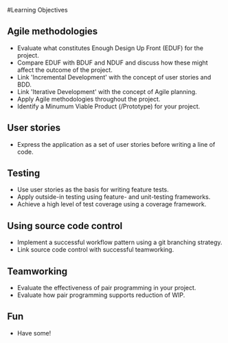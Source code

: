 #Learning Objectives

## Agile methodologies
  * Evaluate what constitutes Enough Design Up Front (EDUF) for the project.
  * Compare EDUF with BDUF and NDUF and discuss how these might affect the outcome of the project.
  * Link 'Incremental Development' with the concept of user stories and BDD.
  * Link 'Iterative Development' with the concept of Agile planning.
  * Apply Agile methodologies throughout the project.
  * Identify a Minumum Viable Product (/Prototype) for your project.

## User stories
  * Express the application as a set of user stories before writing a line of code.

## Testing
  * Use user stories as the basis for writing feature tests.
  * Apply outside-in testing using feature- and unit-testing frameworks.
  * Achieve a high level of test coverage using a coverage framework.

## Using source code control
  * Implement a successful workflow pattern using a git branching strategy.
  * Link source code control with successful teamworking.

## Teamworking
  * Evaluate the effectiveness of pair programming in your project.
  * Evaluate how pair programming supports reduction of WIP.

## Fun
  * Have some!

